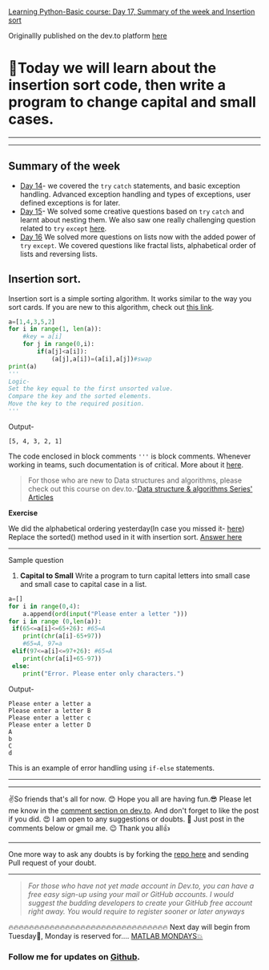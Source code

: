 [Learning Python-Basic course: Day 17, Summary of the week and Insertion sort](https://dev.to/aatmaj/learning-python-basic-course-day-17-summary-of-the-week-and-insertion-sort-4bi0)

Originallly published on the dev.to platform [here](https://dev.to/aatmaj/learning-python-basic-course-day-17-summary-of-the-week-and-insertion-sort-4bi0)

# 🤟Today we will learn about the insertion sort code, then write a program to change capital and small cases.
---
____
## Summary of the week
- [Day 14](https://dev.to/aatmaj/learning-python-basic-course-day-14-basic-exception-and-error-handling-using-try-except-5f38)- we covered the `try` `catch` statements, and basic exception handling. Advanced exception handling and types of exceptions, user defined exceptions is for later.
- [Day 15](https://dev.to/aatmaj/learning-python-basic-course-day-15-more-about-try-except-1nmj)- We solved some creative questions based on `try` `catch` and learnt about nesting them. We also saw one really challenging question related to `try` `except` [here](https://dev.to/aatmaj/learning-python-basic-course-day-15-more-about-try-except-1nmj).
- [Day 16](https://dev.to/aatmaj/learning-python-basic-course-day-16-fractal-lists-and-other-questions-1ca6) We solved more questions on lists now with the added power of `try` `except`. We covered questions like fractal lists, alphabetical order of lists and reversing lists.

## Insertion sort.
Insertion sort is a simple sorting algorithm. It works similar to the way you sort cards. If you are new to this algorithm, check out [this link](https://www.geeksforgeeks.org/insertion-sort/).

```python
a=[1,4,3,5,2]
for i in range(1, len(a)):
    #key = a[i]
    for j in range(0,i):
        if(a[j]<a[i]):
            (a[j],a[i])=(a[i],a[j])#swap
print(a)
'''
Logic-
Set the key equal to the first unsorted value.
Compare the key and the sorted elements.
Move the key to the required position.
'''
```
Output-
```
[5, 4, 3, 2, 1]
```

The code enclosed in block comments  `'''` is block comments. Whenever working in teams, such documentation is of critical. More about it [here](https://dev.to/aatmaj/document-today-or-repent-tommorrow-1mg8).
> For those who are new to Data structures and algorithms, please check out this course on dev.to.-[Data structure & algorithms Series' Articles](https://dev.to/ayabouchiha/series/13547)



**Exercise**

 We did the alphabetical ordering yesterday(In case you missed it- [here](https://dev.to/aatmaj/learning-python-basic-course-day-16-fractal-lists-and-other-questions-1ca6)) Replace the sorted() method used in it with insertion sort. [Answer here](https://github.com/Aatmaj-Zephyr/Learning-Python/blob/81fab3a1d869f4d75a0caecae1cf2abfbaff31f6/Basic/Day%2017/Exercise%20solutions/Exercise%201.py)

___
Sample question
1) **Capital to Small** Write a program to turn capital letters into small case and small case to  capital case in a list.
```python
a=[]
for i in range(0,4):
    a.append(ord(input("Please enter a letter ")))
for i in range (0,len(a)):
 if(65<=a[i]<=65+26): #65=A
    print(chr(a[i]-65+97))
    #65=A, 97=a 
 elif(97<=a[i]<=97+26): #65=A
    print(chr(a[i]+65-97))
 else:
    print("Error. Please enter only characters.")
```
Output-
```
Please enter a letter a
Please enter a letter B
Please enter a letter c
Please enter a letter D
A
b
C
d
```
This is an example of error handling using `if-else` statements.

_____
____

✌️So friends that's all for now. 😊 Hope you all are having fun.😎 Please let me know in the [comment section on dev.to](https://dev.to/aatmaj/learning-python-basic-course-day-17-summary-of-the-week-and-insertion-sort-4bi0). And don't forget to like the post if you did. 😍 I am open to any suggestions or doubts. 🤠 Just post in the comments below or gmail me. 😉
Thank you all👍
___
One more way to ask any doubts is by forking the [repo here](https://github.com/Aatmaj-Zephyr/Learning-Python/tree/main/Basic/Doubts) and sending Pull request of your doubt.
____
> *For those who have not yet made account in Dev.to, you can have a free easy sign-up using your mail or GitHub accounts. I would suggest the budding developers to create your GitHub free account right away. You would require to register sooner or later anyways*

🔥🔥🔥🔥🔥🔥🔥🔥🔥🔥🔥🔥🔥🔥🔥🔥🔥🔥🔥🔥🔥🔥🔥🔥🔥🔥🔥🔥🔥🔥🔥
Next day will begin from Tuesday📅, Monday is reserved for.... [MATLAB MONDAYS💥](https://dev.to/aatmaj/launching-matlab-mondays-a-crash-course-nb1) 

### Follow me for updates on [Github](https://github.com/Aatmaj-Zephyr).
